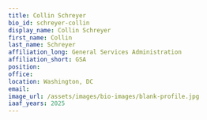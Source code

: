 ```yaml
---
title: Collin Schreyer
bio_id: schreyer-collin
display_name: Collin Schreyer
first_name: Collin
last_name: Schreyer
affiliation_long: General Services Administration
affiliation_short: GSA
position: 
office: 
location: Washington, DC
email: 
image_url: /assets/images/bio-images/blank-profile.jpg
iaaf_years: 2025
---
```

